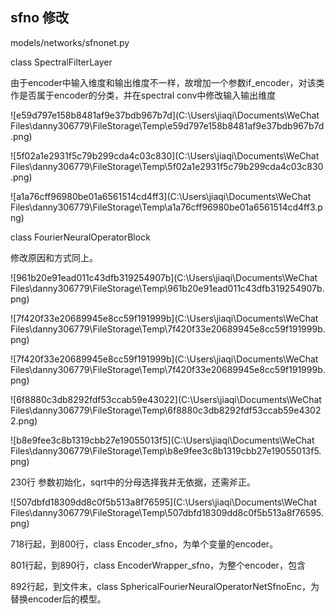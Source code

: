 ## sfno 修改

models/networks/sfnonet.py

class SpectralFilterLayer

由于encoder中输入维度和输出维度不一样，故增加一个参数if_encoder，对该类作是否属于encoder的分类，并在spectral conv中修改输入输出维度

![e59d797e158b8481af9e37bdb967b7d](C:\Users\jiaqi\Documents\WeChat Files\danny306779\FileStorage\Temp\e59d797e158b8481af9e37bdb967b7d.png)

![5f02a1e2931f5c79b299cda4c03c830](C:\Users\jiaqi\Documents\WeChat Files\danny306779\FileStorage\Temp\5f02a1e2931f5c79b299cda4c03c830.png)

![a1a76cff96980be01a6561514cd4ff3](C:\Users\jiaqi\Documents\WeChat Files\danny306779\FileStorage\Temp\a1a76cff96980be01a6561514cd4ff3.png)

class FourierNeuralOperatorBlock

修改原因和方式同上。

![961b20e91ead011c43dfb319254907b](C:\Users\jiaqi\Documents\WeChat Files\danny306779\FileStorage\Temp\961b20e91ead011c43dfb319254907b.png)

![7f420f33e20689945e8cc59f191999b](C:\Users\jiaqi\Documents\WeChat Files\danny306779\FileStorage\Temp\7f420f33e20689945e8cc59f191999b.png)

![7f420f33e20689945e8cc59f191999b](C:\Users\jiaqi\Documents\WeChat Files\danny306779\FileStorage\Temp\7f420f33e20689945e8cc59f191999b.png)

![6f8880c3db8292fdf53ccab59e43022](C:\Users\jiaqi\Documents\WeChat Files\danny306779\FileStorage\Temp\6f8880c3db8292fdf53ccab59e43022.png)

![b8e9fee3c8b1319cbb27e19055013f5](C:\Users\jiaqi\Documents\WeChat Files\danny306779\FileStorage\Temp\b8e9fee3c8b1319cbb27e19055013f5.png)

230行 参数初始化，sqrt中的分母选择我并无依据，还需斧正。

![507dbfd18309dd8c0f5b513a8f76595](C:\Users\jiaqi\Documents\WeChat Files\danny306779\FileStorage\Temp\507dbfd18309dd8c0f5b513a8f76595.png)



718行起，到800行，class Encoder_sfno，为单个变量的encoder。

801行起，到890行，class EncoderWrapper_sfno，为整个encoder，包含

892行起，到文件末，class SphericalFourierNeuralOperatorNetSfnoEnc，为替换encoder后的模型。